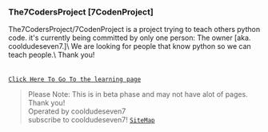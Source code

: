 ### The7CodersProject [7CodenProject]
The7CodersProject/7CodenProject is a project trying to teach others python code. it's currently being committed by only one person: The owner [aka. cooldudeseven7.]\ 
We are looking for people that know python so we can teach people.\ 
Thank you!\
\
\
[`Click Here To Go To the learning page`](intro.html)
> Please Note: This is in beta phase and may not have alot of pages. Thank you!\
> Operated by cooldudeseven7\
> subscribe to cooldudeseven7!
[`SiteMap`](Map.html)
